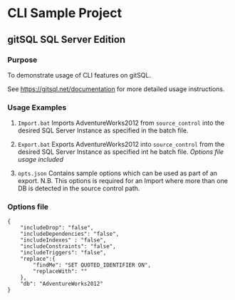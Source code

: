 
# CLI Sample Project

## gitSQL SQL Server Edition

### Purpose

To demonstrate usage of CLI features on gitSQL.

See https://gitsql.net/documentation for more detailed usage instructions.

### Usage Examples

1. `Import.bat` Imports AdventureWorks2012 from `source_control` into the desired SQL Server Instance as specified in the batch file. 


2. `Export.bat` 
 Exports AdventureWorks2012 into `source_control` from the desired SQL Server Instance as specified int he batch file. *Options file usage included*

3. `opts.json` Contains sample options which can be used as part of an export. N.B. This options is required for an Import where more than one DB is detected in the source control path.

### Options file

```
{
	"includeDrop": "false",
	"includeDependencies": "false",
	"includeIndexes" : "false",
	"includeConstraints": "false",
	"includeTriggers": "false",
	"replace":{
		"findMe": "SET QUOTED_IDENTIFIER ON",
		"replaceWith": ""
	},
	"db": "AdventureWorks2012"
}
```